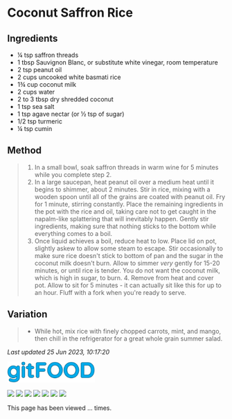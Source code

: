 # Coconut Saffron Rice

## Ingredients

- ¼ tsp saffron threads
- 1 tbsp Sauvignon Blanc, or substitute white vinegar, room temperature 
- 2 tsp peanut oil
- 2 cups uncooked white basmati rice
- 1¾ cup coconut milk
- 2 cups water
- 2 to 3 tbsp dry shredded coconut
- 1 tsp sea salt
- 1 tsp agave nectar (or ½ tsp of sugar)
- 1/2 tsp turmeric
- ¼ tsp cumin

## Method

> 1. In a small bowl, soak saffron threads in warm wine for 5 minutes while you complete step 2.
> 2. In a large saucepan, heat peanut oil over a medium heat until it begins to shimmer, about 2 minutes. Stir in rice, mixing with a wooden spoon until all of the grains are coated with peanut oil. Fry for 1 minute, stirring constantly. Place the remaining ingredients in the pot with the rice and oil, taking care not to get caught in the napalm-like splattering that will inevitably happen. Gently stir ingredients, making sure that nothing sticks to the bottom while everything comes to a boil.
> 3. Once liquid achieves a boil, reduce heat to low. Place lid on pot, slightly askew to allow some steam to escape. Stir occasionally to make sure rice doesn't stick to bottom of pan and the sugar in the coconut milk doesn't burn. Allow to simmer *very* gently for 15-20 minutes, or until rice is tender. You do not want the coconut milk, which is high in sugar, to burn. 4. Remove from heat and cover pot. Allow to sit for 5 minutes - it can actually sit like this for up to an hour. Fluff with a fork when you're ready to serve.

## Variation

> - While hot, mix rice with finely chopped carrots, mint, and mango, then chill in the refrigerator for a great whole grain summer salad.

*Last updated 25 Jun 2023, 10:17:20*

<img src="../images/logo_sm.png" width="40%" />

<img src="https://img.shields.io/badge/expensive-blue.svg" /> <img src="https://img.shields.io/badge/rice-blue.svg" /> <img src="https://img.shields.io/badge/sides-blue.svg" /> <img src="https://img.shields.io/badge/stovetop-blue.svg" /> <img src="https://img.shields.io/badge/thai-blue.svg" /> <img src="https://img.shields.io/badge/vegan-blue.svg" /> <img src="https://img.shields.io/badge/vegetarian-blue.svg" /> 

<p>This page has been viewed <span id="counter">...</span> times.</p>

<script src="../assets/js/pageviews.js"></script>